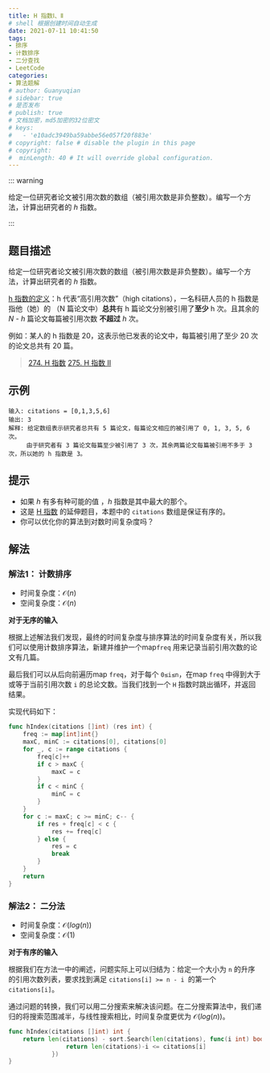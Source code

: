 ```yaml
---
title: H 指数Ⅰ、Ⅱ
# shell 根据创建时间自动生成
date: 2021-07-11 10:41:50
tags:
- 排序
- 计数排序
- 二分查找
- LeetCode
categories:
- 算法题解
# author: Guanyuqian
# sidebar: true
# 是否发布
# publish: true
# 文档加密，md5加密的32位密文
# keys:
# 	- 'e10adc3949ba59abbe56e057f20f883e'
# copyright: false # disable the plugin in this page 
# copyright:
#  minLength: 40 # It will override global configuration. 
---
```


::: warning

给定一位研究者论文被引用次数的数组（被引用次数是非负整数）。编写一个方法，计算出研究者的 *h* 指数。

:::

<!-- more -->

## 题目描述

给定一位研究者论文被引用次数的数组（被引用次数是非负整数）。编写一个方法，计算出研究者的 *h* 指数。

[h 指数的定义](https://baike.baidu.com/item/h-index/3991452?fr=aladdin)：h 代表“高引用次数”（high citations），一名科研人员的 h 指数是指他（她）的 （N 篇论文中）**总共**有 h 篇论文分别被引用了**至少** h 次。且其余的 *N - h* 篇论文每篇被引用次数 **不超过** *h* 次。

例如：某人的 h 指数是 20，这表示他已发表的论文中，每篇被引用了至少 20 次的论文总共有 20 篇。

> [274. H 指数](https://leetcode-cn.com/problems/h-index/) [275. H 指数 II](https://leetcode-cn.com/problems/h-index-ii/)



## 示例

```
输入: citations = [0,1,3,5,6]
输出: 3 
解释: 给定数组表示研究者总共有 5 篇论文，每篇论文相应的被引用了 0, 1, 3, 5, 6 次。
     由于研究者有 3 篇论文每篇至少被引用了 3 次，其余两篇论文每篇被引用不多于 3 次，所以她的 h 指数是 3。
```



## 提示

- 如果 *h* 有多有种可能的值 ，*h* 指数是其中最大的那个。
- 这是 [H 指数](https://leetcode-cn.com/problems/h-index/description/) 的延伸题目，本题中的 `citations` 数组是保证有序的。
- 你可以优化你的算法到对数时间复杂度吗？

## 解法

### 解法1： 计数排序

- 时间复杂度：$\mathcal{O}(n)$
- 空间复杂度：$\mathcal{O}(n)$

**对于无序的输入**

根据上述解法我们发现，最终的时间复杂度与排序算法的时间复杂度有关，所以我们可以使用计数排序算法，新建并维护一个map`freq` 用来记录当前引用次数的论文有几篇。

最后我们可以从后向前遍历map `freq`，对于每个 `0≤i≤n`，在map `freq` 中得到大于或等于当前引用次数 `i` 的总论文数。当我们找到一个 `H` 指数时跳出循环，并返回结果。

实现代码如下：

```go
func hIndex(citations []int) (res int) {
    freq := map[int]int{}
    maxC, minC := citations[0], citations[0]
    for _, c := range citations {
        freq[c]++
        if c > maxC {
            maxC = c
        }
        if c < minC {
            minC = c
        }
    }
    for c := maxC; c >= minC; c-- {
        if res + freq[c] < c {
            res += freq[c]
        } else {
            res = c
            break
        }
    }
    return
}
```

### 解法2： 二分法

- 时间复杂度：$\mathcal{O}(log(n))$
- 空间复杂度：$\mathcal{O}(1)$

**对于有序的输入**

根据我们在方法一中的阐述，问题实际上可以归结为：给定一个大小为 `n` 的升序的引用次数列表，要求找到满足 `citations[i] >= n - i `的第一个 `citations[i]`。

通过问题的转换，我们可以用二分搜索来解决该问题。在二分搜索算法中，我们递归的将搜索范围减半，与线性搜索相比，时间复杂度更优为 $\mathcal{O}(log(n))$。

```go
func hIndex(citations []int) int {
    return len(citations) - sort.Search(len(citations), func(i int) bool {
                return len(citations)-i <= citations[i]
            })
}
```


